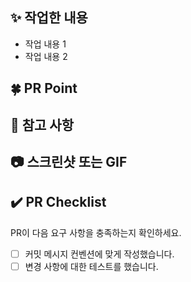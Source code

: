 ## ✨ 작업한 내용
<!-- 작업한 내용을 적어주세요 -->
- 작업 내용 1
- 작업 내용 2

## 🍀 PR Point
<!-- 코드리뷰가 필요한 부분이 있다면 적어주세요 -->

## 🍰 참고 사항
<!-- 참고할 사항이 있다면 적어주세요 -->

## 📷 스크린샷 또는 GIF

## ✔️ PR Checklist
PR이 다음 요구 사항을 충족하는지 확인하세요.
- [ ] 커밋 메시지 컨벤션에 맞게 작성했습니다.
- [ ] 변경 사항에 대한 테스트를 했습니다.

